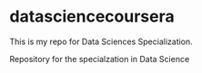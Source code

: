 datasciencecoursera
===================
This is my repo for Data Sciences Specialization.

Repository for the specialzation in Data Science
